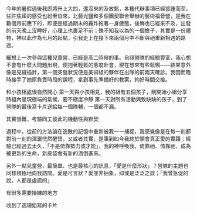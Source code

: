 今年的暑假過後我即將升上大四，還沒來的及放鬆，各種代辦事項已經接踵而至，些許焦躁的感受也紛至沓來。北藝光鹽和多個團契聯合舉辦的藝術福音營，是我在數個月前應下的，即便是經過期末的轟炸拖著一身疲態，後悔也已經來不及，出發的前天晚上沒睡好，心理上也裹足不前；殊不知我以為的一個擔子，其實是一份禮物，神以此作為七月的起點，引我走上在接下來兩個月中不斷與祂重新相遇的路途。

細想上一次參與這種兒童營，已經是高二時候的事。自詡營隊的經驗豐富，我心想不會有什麼大問題出現，便抱著輕鬆的態度赴會，現在想來有些鬆懈——結果意外像是見縫插針，第一個突發狀況便是美術組的夥伴在出隊的前兩天確診。我因而臨時接手了她原負責時段的課程，拿到事先準備好的教案，約好時間交接。

和小孩相處很自然開心
第一天與小孩相見，我的組有五個孩子，剛開始小組分享時組內呈現極端的氣候，要不極度冷靜
第一天對所有活動興致缺缺的孩子，到了營隊的最後寫卡片送給每一個隊輔，一個都不漏。

其實很難，考驗同工彼此的機動性與默契

過程中，從前的方法論在逸散的記憶中重新被我一一捕捉，我感覺像是在每一刻都對前一刻的渾噩恍然醒悟，又或者其實，是事到如今我終於領會真正愛的實踐；經驗已經過去太久，「不是倚靠勢力或才能」，我的神呼喚我，倚靠祂、倚靠祂，成為被更新的生命，新皮袋會有新的酒倒進來。

另外一點兒童營，最簡單、也是最核心的訊息，「愛是什麼形狀」？營隊的主題也同樣積極地向我詰問。愛是可言狀？愛並非抽象，抑或是泛泛之談；「我曾急促的說，人都是虛謊的」

有很多需要操練的地方

收到了逸珊姐寫的卡片